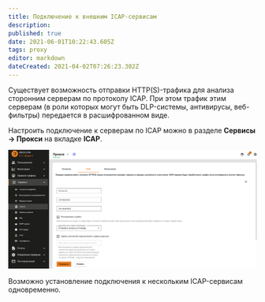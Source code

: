 ```yaml
---
title: Подключение к внешним ICAP-сервисам
description: 
published: true
date: 2021-06-01T10:22:43.605Z
tags: proxy
editor: markdown
dateCreated: 2021-04-02T07:26:23.302Z
---
```


Существует возможность отправки HTTP(S)-трафика для анализа сторонним серверам по протоколу ICAP.
При этом трафик этим серверам (в роли которых могут быть DLP-системы, антивирусы, веб-фильтры) передается в расшифрованном виде.

Настроить подключение к серверам по ICAP можно в разделе **Сервисы -> Прокси** на вкладке **ICAP**.

![add_icap9-11.png](/add_icap9-11.png)

Возможно установление подключения к нескольким ICAP-сервисам одновременно.